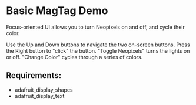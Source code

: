 # Basic MagTag Demo

Focus-oriented UI allows you to turn Neopixels on and off, and cycle their color.

Use the Up and Down buttons to navigate the two on-screen buttons. Press the Right button to "click" the button. "Toggle Neopixels" turns the lights on or off. "Change Color" cycles through a series of colors.

## Requirements:

* adafruit_display_shapes
* adafruit_display_text
